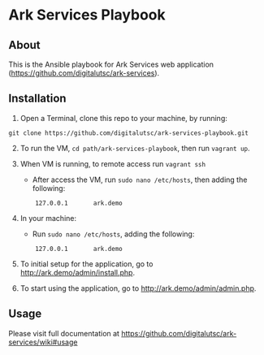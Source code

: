 # Ark Services Playbook

## About

This is the Ansible playbook for Ark Services web application (https://github.com/digitalutsc/ark-services).

## Installation

1. Open a Terminal, clone this repo to your machine, by running:

```
git clone https://github.com/digitalutsc/ark-services-playbook.git
```

2. To run the VM, `cd path/ark-services-playbook`, then run `vagrant up`.
3. When VM is running, to remote access run `vagrant ssh`
    * After access the VM, run `sudo nano /etc/hosts`, then adding the following:
    ```
        127.0.0.1       ark.demo
    ```

4. In your machine: 
    * Run `sudo nano /etc/hosts`, adding the following: 
    ```
        127.0.0.1       ark.demo
    ```

5. To initial setup for the application, go to http://ark.demo/admin/install.php.
6. To start using the application, go to http://ark.demo/admin/admin.php.

## Usage

Please visit full documentation at https://github.com/digitalutsc/ark-services/wiki#usage


